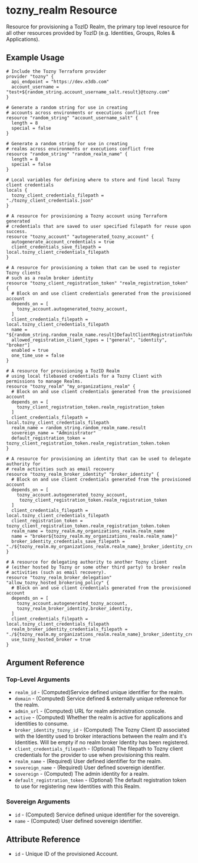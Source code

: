 # tozny_realm Resource

Resource for provisioning a TozID Realm, the primary top level resource for all other resources provided by TozID (e.g. Identities, Groups, Roles & Applications).

## Example Usage

```hcl
# Include the Tozny Terraform provider
provider "tozny" {
  api_endpoint = "https://dev.e3db.com"
  account_username = "test+${random_string.account_username_salt.result}@tozny.com"
}

# Generate a random string for use in creating
# accounts across environments or executions conflict free
resource "random_string" "account_username_salt" {
  length = 8
  special = false
}

# Generate a random string for use in creating
# realms across environments or executions conflict free
resource "random_string" "random_realm_name" {
  length = 8
  special = false
}

# Local variables for defining where to store and find local Tozny client credentials
locals {
  tozny_client_credentials_filepath = "./tozny_client_credentials.json"
}

# A resource for provisioning a Tozny account using Terraform generated
# credentials that are saved to user specified filepath for reuse upon success.
resource "tozny_account" "autogenerated_tozny_account" {
  autogenerate_account_credentials = true
  client_credentials_save_filepath = local.tozny_client_credentials_filepath
}

# A resource for provisioning a token that can be used to register Tozny clients
# such as a realm broker identity
resource "tozny_client_registration_token" "realm_registration_token" {
  # Block on and use client credentials generated from the provisioned account
  depends_on = [
    tozny_account.autogenerated_tozny_account,
  ]
  client_credentials_filepath = local.tozny_client_credentials_filepath
  name = "${random_string.random_realm_name.result}DefaultClientRegistrationToken"
  allowed_registration_client_types = ["general", "identity", "broker"]
  enabled = true
  one_time_use = false
}

# A resource for provisioning a TozID Realm
# using local filebased credentials for a Tozny Client with permissions to manage Realms.
resource "tozny_realm" "my_organizations_realm" {
  # Block on and use client credentials generated from the provisioned account
  depends_on = [
    tozny_client_registration_token.realm_registration_token
  ]
  client_credentials_filepath = local.tozny_client_credentials_filepath
  realm_name = random_string.random_realm_name.result
  sovereign_name = "Administrator"
  default_registration_token = tozny_client_registration_token.realm_registration_token.token
}

# A resource for provisioning an identity that can be used to delegate authority for
# realm activities such as email recovery
resource "tozny_realm_broker_identity" "broker_identity" {
  # Block on and use client credentials generated from the provisioned account
  depends_on = [
    tozny_account.autogenerated_tozny_account,
     tozny_client_registration_token.realm_registration_token
  ]
  client_credentials_filepath = local.tozny_client_credentials_filepath
  client_registration_token = tozny_client_registration_token.realm_registration_token.token
  realm_name = tozny_realm.my_organizations_realm.realm_name
  name = "broker${tozny_realm.my_organizations_realm.realm_name}"
  broker_identity_credentials_save_filepath = "./${tozny_realm.my_organizations_realm.realm_name}_broker_identity_credentials.json"
}

# A resource for delegating authority to another Tozny client
# (either hosted by Tozny or some other third party) to broker realm
# activities (such as email recovery).
resource "tozny_realm_broker_delegation" "allow_tozny_hosted_brokering_policy" {
  # Block on and use client credentials generated from the provisioned account
  depends_on = [
    tozny_account.autogenerated_tozny_account,
    tozny_realm_broker_identity.broker_identity,
  ]
  client_credentials_filepath = local.tozny_client_credentials_filepath
  realm_broker_identity_credentials_filepath = "./${tozny_realm.my_organizations_realm.realm_name}_broker_identity_credentials.json"
  use_tozny_hosted_broker = true
}
```

## Argument Reference

### Top-Level Arguments

* `realm_id` - (Computed)Service defined unique identifier for the realm.
* `domain` - (Computed) Service defined & externally unique reference for the realm.
* `admin_url` - (Computed) URL for realm administration console.
* `active` - (Computed) Whether the realm is active for applications and identities to consume.
* `broker_identity_tozny_id` - (Computed) The Tozny Client ID associated with the Identity used to broker interactions between the realm and it's Identities. Will be empty if no realm broker Identity has been registered.
* `client_credentials_filepath` - (Optional) The filepath to Tozny client credentials for the provider to use when provisioning this realm.
* `realm_name` - (Required) User defined identifier for the realm.
* `sovereign_name` - (Required) User defined sovereign identifier.
* `sovereign` - (Computed) The admin identity for a realm.
* `default_registration_token` - (Optional) The default registration token to use for registering new Identities with this Realm.

### Sovereign Arguments

* `id` - (Computed) Service defined unique identifier for the sovereign.
* `name` - (Computed) User defined sovereign identifier.

## Attribute Reference

* `id` - Unique ID of the provisioned Account.
